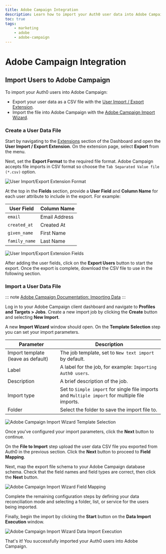 ```yaml
---
title: Adobe Campaign Integration
description: Learn how to import your Auth0 user data into Adobe Campaign.
toc: true
tags:
    - marketing
    - adobe
    - adobe-campaign
---
```


# Adobe Campaign Integration

## Import Users to Adobe Campaign

To import your Auth0 users into Adobe Campaign:

- Export your user data as a CSV file with the [User Import / Export Extension](/extensions/user-import-export).
- Import the file into Adobe Campaign with the [Adobe Campaign Import Wizard](https://docs.campaign.adobe.com/doc/AC/en/PTF_Importing-Exporting_data_About_generic_import_and_export.html).

### Create a User Data File

Start by navigating to the [Extensions](${manage_url}/#/extensions) section of the Dashboard and open the **User Import / Export Extension**. On the extension page, select **Export** from the menu.

Next, set the **Export Format** to the required file format. Adobe Campaign accepts file imports in CSV format so choose the `Tab Separated Value file (*.csv)` option.

![User Import/Export Extension Format](/media/articles/integrations/marketing/import-export-set-format.png)

At the top in the **Fields** section, provide a **User Field** and **Column Name** for each user attribute to include in the export. For example:

User Field | Column Name
-----------|------------
`email` | Email Address
`created_at` | Created At
`given_name` | First Name
`family_name` | Last Name

![User Import/Export Extension Fields](/media/articles/integrations/marketing/import-export-fields.png)

After adding the user fields, click on the **Export Users** button to start the export. Once the export is complete, download the CSV file to use in the following section.

### Import a User Data File

::: note
[Adobe Campaign Documentation: Importing Data](https://docs.campaign.adobe.com/doc/AC/en/PTF_Importing-Exporting_data_Importing_data.html)
:::

Log in to your Adobe Campaign client dashboard and navigate to **Profiles and Targets > Jobs**. Create a new import job by clicking the **Create** button and selecting **New Import**.

A new **Import Wizard** window should open. On the **Template Selection** step you can set your import parameters.

Parameter | Description
----------|------------
Import template (leave as default) | The job template, set to `New text import` by default.
Label | A label for the job, for example: `Importing Auth0 users`.
Description | A brief description of the job.
Import type | Set to `Simple import` for single file imports and `Multiple import` for multiple file imports.
Folder | Select the folder to save the import file to.

![Adobe Campaign Import Wizard Template Selection](/media/articles/integrations/marketing/adobe-campaign/template-selection.png)

Once you've configured your import parameters, click the **Next** button to continue.

On the **File to Import** step upload the user data CSV file you exported from Auth0 in the previous section. Click the **Next** button to proceed to **Field Mapping**.

Next, map the export file schema to your Adobe Campaign database schema. Check that the field names and field types are correct, then click the **Next** button.

![Adobe Campaign Import Wizard Field Mapping](/media/articles/integrations/marketing/adobe-campaign/field-mapping.png)

Complete the remaining configuration steps by defining your data reconciliation mode and selecting a folder, list, or service for the users being imported.

Finally, begin the import by clicking the **Start** button on the **Data Import Execution** window.

![Adobe Campaign Import Wizard Data Import Execution](/media/articles/integrations/marketing/adobe-campaign/import-execution.png)

That's it! You successfully imported your Auth0 users into Adobe Campaign.

